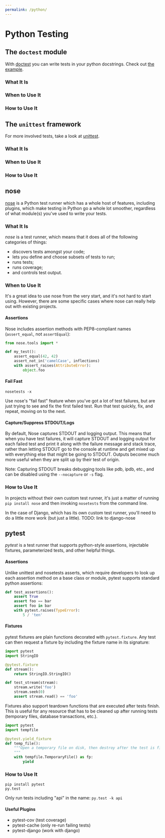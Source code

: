 ```yaml
---
permalink: /python/
---
```

# Python Testing

## The `doctest` module
With [doctest] you can write tests in your python docstrings. Check out [the example](examples/doctest).

### What It Is

### When to Use It

### How to Use It

## The `unittest` framework
For more involved tests, take a look at [unittest].

### What It Is

### When to Use It

### How to Use It

## nose
[nose] is a Python test runner which has a whole host of features, including plugins, which make testing in Python go a whole lot smoother, regardless
of what module(s) you've used to write your tests.

### What It Is
*nose* is a test runner, which means that it does all of the following categories of things:

  * discovers tests amongst your code;
  * lets you define and choose subsets of tests to run;
  * runs tests;
  * runs coverage;
  * and controls test output.

### When to Use It
It's a great idea to use nose from the very start, and it's not hard to start using. However, there are some specific cases where nose can really help out with existing projects.

#### Assertions
Nose includes assertion methods with PEP8-compliant names (`assert_equal`, not `assertEqual`):

```python
from nose.tools import *

def my_test():
    assert_equal(42, 42)
    assert_not_in('camelCase', inflections)
    with assert_raises(AttributeError):
        object.foo
```

#### Fail Fast
`nosetests -x`

Use nose's "fail fast" feature when you've got a lot of test failures, but are just trying to see and fix the first failed test. Run that test quickly, fix, and repeat, moving on to the next.

#### Capture/Suppress STDOUT/Logs
By default, Nose captures STDOUT and logging output. This means that when you have test failures, it will capture STDOUT and logging output for each failed test and print it
along with the failure message and stack trace, rather than letting STDOUT go to the console at runtime and get mixed up with everything else that might be going to STDOUT.
Outputs become much more useful when they are split up by their test of origin.

Note: Capturing STDOUT breaks debugging tools like pdb, ipdb, etc., and can be disabled using the `--nocapture` or `-s` flag.

### How to Use It
In projects without their own custom test runner, it's just a matter of running `pip install nose` and then invoking `nosetests` from the command line.

In the case of Django, which has its own custom test runner, you'll need to do a little more work (but just a little). TODO: link to django-nose

## pytest
*pytest* is a test runner that supports python-style assertions, injectable fixtures, parameterized tests, and other helpful things.

#### Assertions
Unlike unittest and nosetests asserts, which require developers to look up each assertion method on a base class or module, pytest supports standard python assertions:

```python
def test_assertions():
    assert True
    assert foo == bar
    assert foo in bar
    with pytest.raises(TypeError):
        5 / 'ten'
```

#### Fixtures
pytest fixtures are plain functions decorated with `pytest.fixture`. Any test can then request a fixture by including the fixture name in its signature:

```python
import pytest
import StringIO

@pytest.fixture
def stream():
    return StringIO.StringIO()

def test_stream(stream):
    stream.write('foo')
    stream.seek(0)
    assert stream.read() == 'foo'
```

Fixtures also support teardown functions that are executed after tests finish. This is useful for any resource that has to be cleaned up after running tests (temporary files, database transactions, etc.).

```python
import pytest
import tempfile

@pytest.yield_fixture
def temp_file():
    """Open a temporary file on disk, then destroy after the test is finished.
    """
    with tempfile.TemporaryFile() as fp:
        yield
```

### How to Use It
```
pip install pytest
py.test
```

Only run tests including "api" in the name:
`py.test -k api`

#### Useful Plugins

* pytest-cov (test coverage)
* pytest-cache (only re-run failing tests)
* pytest-django (work with django)


[nose]: https://nose.readthedocs.org/en/latest/
[doctest]: https://docs.python.org/3.4/library/doctest.html
[unittest]: https://docs.python.org/3.4/library/unittest.html
[pytest]: https://pytest.org/latest/
